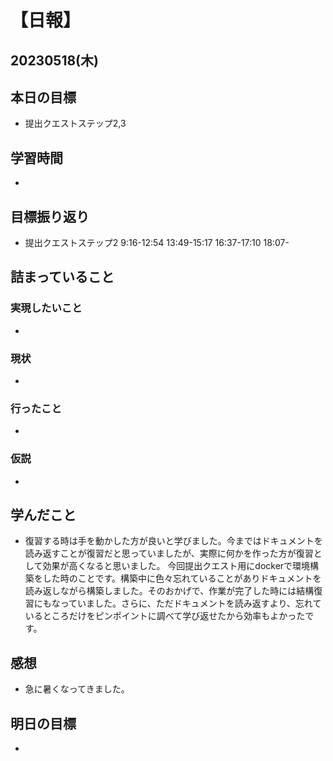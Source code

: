 # 【日報】
## 20230518(木)
## 本日の目標
- 提出クエストステップ2,3

## 学習時間
- 

## 目標振り返り
- 提出クエストステップ2 9:16-12:54 13:49-15:17 16:37-17:10 18:07-

## 詰まっていること
### 実現したいこと 
- 
### 現状
- 
### 行ったこと 
- 
### 仮説
- 

## 学んだこと
- 復習する時は手を動かした方が良いと学びました。今まではドキュメントを読み返すことが復習だと思っていましたが、実際に何かを作った方が復習として効果が高くなると思いました。
今回提出クエスト用にdockerで環境構築をした時のことです。構築中に色々忘れていることがありドキュメントを読み返しながら構築しました。そのおかげで、作業が完了した時には結構復習にもなっていました。さらに、ただドキュメントを読み返すより、忘れているところだけをピンポイントに調べて学び返せたから効率もよかったです。


## 感想
- 急に暑くなってきました。

## 明日の目標
- 


